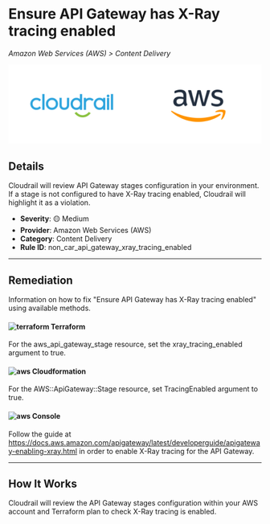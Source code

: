 # Ensure API Gateway has X-Ray tracing enabled

*Amazon Web Services (AWS) > Content Delivery*

![Cloudrail and Amazon Web Services (AWS) logos](../images/cloudrail_aws.png)

## Details
Cloudrail will review API Gateway stages configuration in your environment. If a stage is not configured to have X-Ray tracing enabled, Cloudrail will highlight it as a violation.

- **Severity**: 🟡 Medium
- **Provider**: Amazon Web Services (AWS)
- **Category**: Content Delivery
- **Rule ID**: non_car_api_gateway_xray_tracing_enabled

---

## Remediation
Information on how to fix "Ensure API Gateway has X-Ray tracing enabled" using available methods.


####  <img src="../_media/emojis/terraform.png" alt="terraform" width="20"/>  Terraform
For the aws_api_gateway_stage resource, set the xray_tracing_enabled argument to true.








#### <img src="../_media/emojis/aws.png" alt="aws" width="20"/> Cloudformation
For the AWS::ApiGateway::Stage resource, set TracingEnabled argument to true.



####  <img src="../_media/emojis/aws.png" alt="aws" width="20"/> Console
Follow the guide at <https://docs.aws.amazon.com/apigateway/latest/developerguide/apigateway-enabling-xray.html> in order to enable X-Ray tracing for the API Gateway.




---

## How It Works
Cloudrail will review the API Gateway stages configuration within your AWS account and Terraform plan to check X-Ray tracing is enabled.
